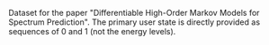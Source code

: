 Dataset for the paper "Differentiable High-Order Markov Models for Spectrum Prediction".
The primary user state is directly provided as sequences of 0 and 1 (not the energy levels).
